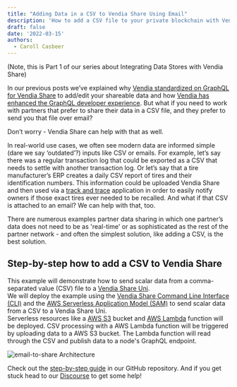 ```yaml
---
title: "Adding Data in a CSV to Vendia Share Using Email"
description: 'How to add a CSV file to your private blockchain with Vendia Share - no GraphQL needed'
draft: false
date: '2022-03-15'
authors:
  - Caroll Casbeer
---
```


(Note, this is Part 1 of our series about Integrating Data Stores with Vendia Share)

In our previous posts we’ve explained why [Vendia standardized on GraphQL for Vendia Share](https://www.vendia.com/blog/why-we-combined-graphql-and-a-serverless-distributed-ledger) to add/edit your shareable data and how [Vendia has enhanced the GraphQL developer experience](https://www.vendia.com/blog/graphql-and-blockchain).
But what if you need to work with partners that prefer to share their data in a CSV file, and they prefer to send you that file over email? 

Don’t worry - Vendia Share can help with that as well.

In real-world use cases, we often see modern data are informed simple (dare we say ‘outdated’?) inputs like CSV or emails.  For example, let’s say there was a regular transaction log that could be exported as a CSV that needs to settle with another transaction log. 
Or let’s say that a tire manufacturer’s ERP creates a daily CSV report of tires and their identification numbers. This information could be uploaded Vendia Share and then used via a [track and trace](https://www.vendia.com/docs/share/quickstart/track-and-trace) application in order to easily notify owners if those exact tires ever needed to be recalled. 
And what if that CSV is attached to an email? We can help with that, too.

There are numerous examples partner data sharing in which one partner’s data does not need to be as 'real-time' or as sophisticated as the rest of the partner network - and often the simplest solution, like adding a CSV, is the best solution. 

## Step-by-step how to add a CSV to Vendia Share

This example will demonstrate how to send scalar data from a comma-separated value (CSV) file to a [Vendia Share Uni](https://vendia.com/docs/share/dev-and-use-unis).  
We will deploy the example using the [Vendia Share Command Line Interface (CLI)](https://vendia.com/docs/share/cli) and the [AWS Serverless Application Model (SAM)](https://docs.aws.amazon.com/serverless-application-model/latest/developerguide/what-is-sam.html) to send scalar data from a CSV to a Vendia Share Uni.  
Serverless resources like a [AWS S3](https://aws.amazon.com/s3/) bucket and [AWS Lambda](https://aws.amazon.com/lambda/) function will be deployed.  CSV processing with a AWS Lambda function will be triggered by uploading data to a AWS S3 bucket.  The Lambda function will read through the CSV and publish data to a node's GraphQL endpoint.

![email-to-share Architecture](https://d24nhiikxn5jns.cloudfront.net/optimized/user-images.githubusercontent.com..71095088..158896739-6182e528-f0a5-4382-b2e4-1fab598a7e35.png)

Check out the [step-by-step guide](https://github.com/vendia/examples/tree/main/integrations/files/email-to-share) in our GitHub repository. And if you get stuck head to our [Discourse](https://community.vendia.net) to get some help!
